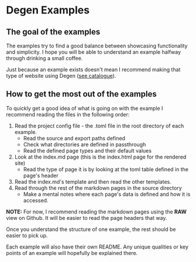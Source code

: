 # Degen Examples

## The goal of the examples

The examples try to find a good balance between showcasing functionality and simplicity. I hope you will be able to understand an example halfway through drinking a small coffee.
  
Just because an example exists doesn't mean I recommend making that type of website using Degen ([see catalogue](https://github.com/Jakob-Strobl/Degen/tree/master/examples/catalogue)).

## How to get the most out of the examples

To quickly get a good idea of what is going on with the example I recommend reading the files in the following order:

1. Read the project config file - the .toml file in the root directory of each example.
    - Read the source and export paths defined
    - Check what directories are defined in passthrough
    - Read the defined page types and their default values
2. Look at the index.md page (this is the index.html page for the rendered site)
    - Read the type of page it is by looking at the toml table defined in the page's header
3. Read the index.md's template and then read the other templates.
4. Read through the rest of the markdown pages in the source directory
    - Make a mental notes where each page's data is defined and how it is accessed.

**NOTE:** For now, I recommend reading the markdown pages using the **RAW** view on Github. It will be easier to read the page headers that way.

Once you understand the structure of one example, the rest should be easier to pick up.

Each example will also have their own README. Any unique qualities or key points of an example will hopefully be explained there.
